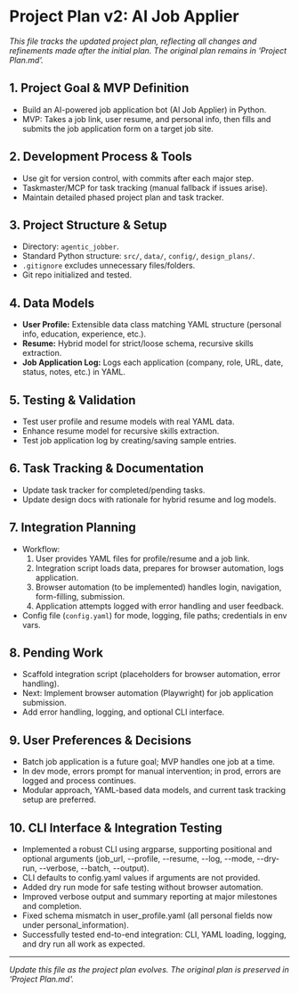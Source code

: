 # Project Plan v2: AI Job Applier

*This file tracks the updated project plan, reflecting all changes and refinements made after the initial plan. The original plan remains in 'Project Plan.md'.*

## 1. Project Goal & MVP Definition
- Build an AI-powered job application bot (AI Job Applier) in Python.
- MVP: Takes a job link, user resume, and personal info, then fills and submits the job application form on a target job site.

## 2. Development Process & Tools
- Use git for version control, with commits after each major step.
- Taskmaster/MCP for task tracking (manual fallback if issues arise).
- Maintain detailed phased project plan and task tracker.

## 3. Project Structure & Setup
- Directory: `agentic_jobber`.
- Standard Python structure: `src/`, `data/`, `config/`, `design_plans/`.
- `.gitignore` excludes unnecessary files/folders.
- Git repo initialized and tested.

## 4. Data Models
- **User Profile:** Extensible data class matching YAML structure (personal info, education, experience, etc.).
- **Resume:** Hybrid model for strict/loose schema, recursive skills extraction.
- **Job Application Log:** Logs each application (company, role, URL, date, status, notes, etc.) in YAML.

## 5. Testing & Validation
- Test user profile and resume models with real YAML data.
- Enhance resume model for recursive skills extraction.
- Test job application log by creating/saving sample entries.

## 6. Task Tracking & Documentation
- Update task tracker for completed/pending tasks.
- Update design docs with rationale for hybrid resume and log models.

## 7. Integration Planning
- Workflow:
  1. User provides YAML files for profile/resume and a job link.
  2. Integration script loads data, prepares for browser automation, logs application.
  3. Browser automation (to be implemented) handles login, navigation, form-filling, submission.
  4. Application attempts logged with error handling and user feedback.
- Config file (`config.yaml`) for mode, logging, file paths; credentials in env vars.

## 8. Pending Work
- Scaffold integration script (placeholders for browser automation, error handling).
- Next: Implement browser automation (Playwright) for job application submission.
- Add error handling, logging, and optional CLI interface.

## 9. User Preferences & Decisions
- Batch job application is a future goal; MVP handles one job at a time.
- In dev mode, errors prompt for manual intervention; in prod, errors are logged and process continues.
- Modular approach, YAML-based data models, and current task tracking setup are preferred.

## 10. CLI Interface & Integration Testing
- Implemented a robust CLI using argparse, supporting positional and optional arguments (job_url, --profile, --resume, --log, --mode, --dry-run, --verbose, --batch, --output).
- CLI defaults to config.yaml values if arguments are not provided.
- Added dry run mode for safe testing without browser automation.
- Improved verbose output and summary reporting at major milestones and completion.
- Fixed schema mismatch in user_profile.yaml (all personal fields now under personal_information).
- Successfully tested end-to-end integration: CLI, YAML loading, logging, and dry run all work as expected.

---

*Update this file as the project plan evolves. The original plan is preserved in 'Project Plan.md'.* 